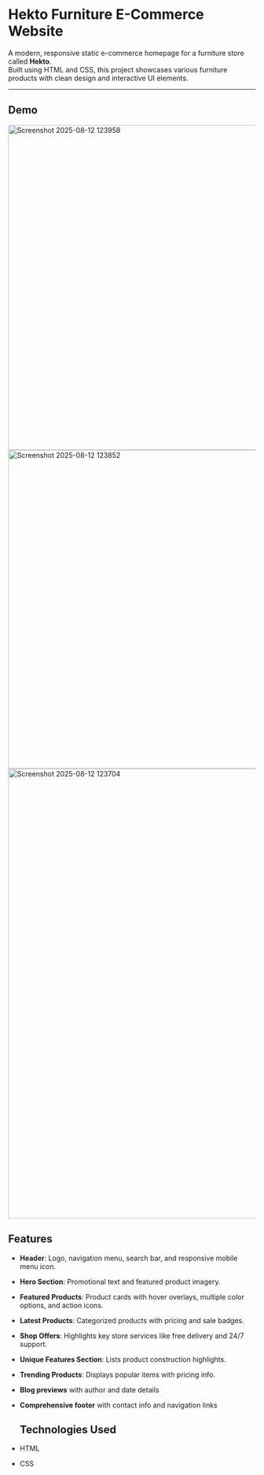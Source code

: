 # Hekto Furniture E-Commerce Website

A modern, responsive static e-commerce homepage for a furniture store called **Hekto**.  
Built using HTML and CSS, this project showcases various furniture products with clean design and interactive UI elements.

---
## Demo
<img width="1902" height="661" alt="Screenshot 2025-08-12 123958" src="https://github.com/user-attachments/assets/d822e889-aae1-412c-b8e6-6daec4b4fccd" />
<img width="1901" height="648" alt="Screenshot 2025-08-12 123852" src="https://github.com/user-attachments/assets/1b150b67-6bad-4ba1-b514-0cd742c3d0b6" />
<img width="1893" height="915" alt="Screenshot 2025-08-12 123704" src="https://github.com/user-attachments/assets/6411780e-805a-421d-93e9-9858b393f995" />


## Features

- **Header**: Logo, navigation menu, search bar, and responsive mobile menu icon.
- **Hero Section**: Promotional text and featured product imagery.
- **Featured Products**: Product cards with hover overlays, multiple color options, and action icons.
- **Latest Products**: Categorized products with pricing and sale badges.
- **Shop Offers**: Highlights key store services like free delivery and 24/7 support.
- **Unique Features Section**: Lists product construction highlights.
- **Trending Products**: Displays popular items with pricing info.
- **Blog previews** with author and date details  
- **Comprehensive footer** with contact info and navigation links

  ## Technologies Used
- HTML
- CSS
